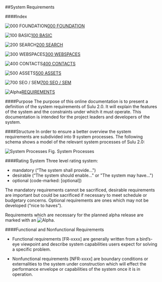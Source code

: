 ##System Requirements

####Index

![000 FOUNDATION](https://raw.github.com/massiveart/sulu-docs/master/system-requirements/images/foundation.png)[000 FOUNDATION](https://github.com/massiveart/sulu-docs/tree/master/system-requirements/000-foundation "000 FOUNDATION")

![100 BASIC](https://raw.github.com/massiveart/sulu-docs/master/system-requirements/images/basic.png)[100 BASIC](https://github.com/massiveart/sulu-docs/tree/master/system-requirements/100-basic "100 BASIC")

![200 SEARCH](https://raw.github.com/massiveart/sulu-docs/master/system-requirements/images/search.png)[200 SEARCH](https://github.com/massiveart/sulu-docs/tree/master/system-requirements/200-search "200 SEARCH")

![300 WEBSPACES](https://raw.github.com/massiveart/sulu-docs/master/system-requirements/images/portals.png)[300 WEBSPACES](https://github.com/massiveart/sulu-docs/tree/master/system-requirements/300-portals "300 WEBSPACES")

![400 CONTACTS](https://raw.github.com/massiveart/sulu-docs/master/system-requirements/images/contacts.png)[400 CONTACTS](https://github.com/massiveart/sulu-docs/tree/master/system-requirements/400-contacts "400 CONTACTS")

![500 ASSETS](https://raw.github.com/massiveart/sulu-docs/master/system-requirements/images/assets.png)[500 ASSETS](https://github.com/massiveart/sulu-docs/tree/master/system-requirements/500-assets "500 ASSETS")

<!--![600 GLOBAL](https://raw.github.com/massiveart/sulu-docs/master/system-requirements/images/global.png)[600 GLOBAL](https://github.com/massiveart/sulu-docs/tree/master/system-requirements/600-global "600 GLOBAL")-->

![700 SEO / SEM](https://raw.github.com/massiveart/sulu-docs/master/system-requirements/images/seo-sem.png)[700 SEO / SEM](https://github.com/massiveart/sulu-docs/tree/master/system-requirements/700-seo-sem "700 SEO / SEM")

<!--![800 DASHBOARD](https://raw.github.com/massiveart/sulu-docs/master/system-requirements/images/dashboard.png)[800 DASHBOARD](https://github.com/massiveart/sulu-docs/tree/master/system-requirements/800-dashboard "800 DASHBOARD")

![900 SHOP](https://raw.github.com/massiveart/sulu-docs/master/system-requirements/images/shop.png)[900 SHOP](https://github.com/massiveart/sulu-docs/tree/master/system-requirements/900-shop "900 SHOP")-->

![Alpha](https://raw.github.com/massiveart/sulu-docs/master/system-requirements/images/alpha.png)[REQUIREMENTS](https://github.com/massiveart/sulu-docs/tree/master/system-requirements/index-alpha.md "List of alpha requirements")

####Purpose
The purpose of this online documentation is to present a definition of the system requirements of Sulu 2.0. It will explain the features of the system and the constraints under which it must operate. This documentation is intended for the project leaders and developers of the system.

####Structure
In order to ensure a better overview the system requirements are subdivided into 9 system processes. The following schema shows a model of the relevant system processes of Sulu 2.0:

![System Processes](https://raw.github.com/massiveart/sulu-docs/master/system-requirements/images/system-processes_04.png)
Fig. System Processes

####Rating System
Three level rating system:
* mandatory (“The system shall provide…")
* desirable (“The system should enable…" or "The system may have…") 
* optional (code-marked: [optional])

The mandatory requirements cannot be sacrificed, desirable requirements are important but could be sacrificed if necessary to meet schedule or budgetary concerns. Optional requirements are ones which may not be developed (“nice to haves”).

Requirements which are necessary for the planned alpha release are marked with an ![Alpha](https://raw.github.com/massiveart/sulu-docs/master/system-requirements/images/alpha.png).

####Functional and Nonfunctional Requirements
* Functional requirements [FR-xxxx] are generally written from a bird’s-eye viewpoint and describe system capabilities users expect for solving a specific problem.

* Nonfunctional requirements [NFR-xxxx] are boundary conditions or externalities to the system under construction which will effect the performance envelope or capabilities of the system once it is in operation.




